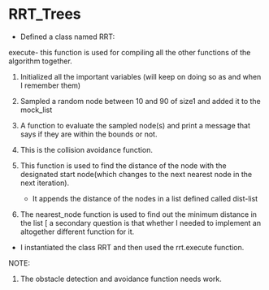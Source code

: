 # RRT_Trees

- Defined a class named RRT:

execute- this function is used for compiling all the other functions of the algorithm together. 


1. Initialized all the important variables (will keep on doing so as and when I remember them)

2. Sampled a random node between 10 and 90 of size1 and added it to the mock_list 

3. A function to evaluate the sampled node(s) and print a message that says if they are within the bounds or not.

4. This is the collision avoidance function.

5. This function is used to find the distance of the node with the designated start node(which changes to the next nearest node in the next iteration). 
   - It appends the distance of the nodes in a list defined called dist-list 

6. The nearest_node function is used to find out the minimum distance in the list 
  [ a secondary question is that whether I needed to implement an altogether different function for it. 



- I instantiated the class RRT and then used the rrt.execute function.



NOTE: 
1. The obstacle detection and avoidance function needs work.







